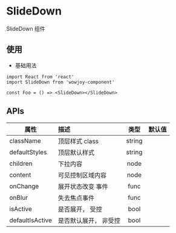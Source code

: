 # SlideDown

SlideDown 组件

## 使用

- 基础用法

```
import React from 'react'
import SlideDown from 'wowjoy-component'

const Foo = () => <SlideDown></SlideDown>
```

## APIs

| 属性            | 描述                  |  类型  | 默认值 |
| --------------- | :-------------------- | :----: | :----: |
| className       | 顶层样式 class        | string |        |
| defaultStyles   | 顶层默认样式          | string |        |
| children        | 下拉内容              |  node  |        |
| content         | 可见控制区域内容      |  node  |        |
| onChange        | 展开状态改变 事件     |  func  |        |
| onBlur          | 失去焦点事件          |  func  |        |
| isActive        | 是否展开， 受控       |  bool  |        |
| defaultIsActive | 是否默认展开， 非受控 |  bool  |        |
